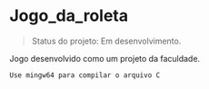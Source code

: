 <h1>Jogo_da_roleta</h1>

>Status do projeto: Em desenvolvimento.

Jogo desenvolvido como um projeto da faculdade.

```
Use mingw64 para compilar o arquivo C
```
